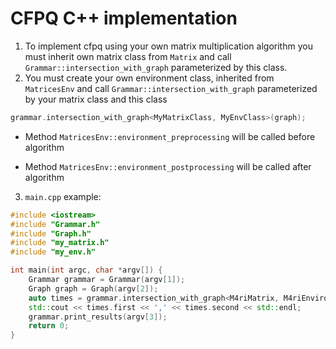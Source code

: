# CFPQ C++ implementation

1. To implement cfpq using your own matrix multiplication algorithm you must inherit own matrix class from `Matrix` and call `Grammar::intersection_with_graph` parameterized by this class.
2. You must create your own environment class, inherited from `MatricesEnv` and call `Grammar::intersection_with_graph` parameterized by your matrix class and this class
```cpp
grammar.intersection_with_graph<MyMatrixClass, MyEnvClass>(graph);
```
* Method `MatricesEnv::environment_preprocessing` will be called before algorithm

* Method `MatricesEnv::environment_postprocessing` will be called after algorithm
3. `main.cpp` example:
```cpp
#include <iostream>
#include "Grammar.h"
#include "Graph.h"
#include "my_matrix.h"
#include "my_env.h"

int main(int argc, char *argv[]) {
    Grammar grammar = Grammar(argv[1]);
    Graph graph = Graph(argv[2]);
    auto times = grammar.intersection_with_graph<M4riMatrix, M4riEnvironment>(graph);
    std::cout << times.first << ',' << times.second << std::endl;
    grammar.print_results(argv[3]);
    return 0;
}
```
